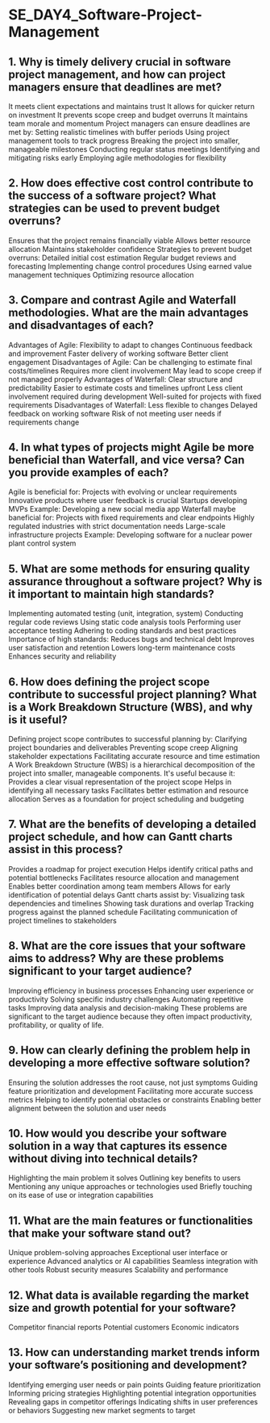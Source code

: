 # SE_DAY4_Software-Project-Management
## 1. Why is timely delivery crucial in software project management, and how can project managers ensure that deadlines are met?
It meets client expectations and maintains trust
It allows for quicker return on investment
It prevents scope creep and budget overruns
It maintains team morale and momentum
Project managers can ensure deadlines are met by:
  Setting realistic timelines with buffer periods
  Using project management tools to track progress
  Breaking the project into smaller, manageable milestones
  Conducting regular status meetings
  Identifying and mitigating risks early
  Employing agile methodologies for flexibility

## 2. How does effective cost control contribute to the success of a software project? What strategies can be used to prevent budget overruns?
Ensures that the project remains financially viable
Allows better resource allocation
Maintains stakeholder confidence
Strategies to prevent budget overruns:
  Detailed initial cost estimation
  Regular budget reviews and forecasting
  Implementing change control procedures
  Using earned value management techniques
  Optimizing resource allocation
## 3. Compare and contrast Agile and Waterfall methodologies. What are the main advantages and disadvantages of each?
Advantages of Agile:
  Flexibility to adapt to changes
  Continuous feedback and improvement
  Faster delivery of working software
  Better client engagement
Disadvantages of Agile:
  Can be challenging to estimate final costs/timelines
  Requires more client involvement
  May lead to scope creep if not managed properly
Advantages of Waterfall:
  Clear structure and predictability
  Easier to estimate costs and timelines upfront
  Less client involvement required during development
  Well-suited for projects with fixed requirements
Disadvantages of Waterfall:
  Less flexible to changes
  Delayed feedback on working software
  Risk of not meeting user needs if requirements change
## 4. In what types of projects might Agile be more beneficial than Waterfall, and vice versa? Can you provide examples of each?
Agile is beneficial for:
  Projects with evolving or unclear requirements
  Innovative products where user feedback is crucial
  Startups developing MVPs
  Example: Developing a new social media app
Waterfall maybe baneficial for:
  Projects with fixed requirements and clear endpoints
  Highly regulated industries with strict documentation needs
  Large-scale infrastructure projects
  Example: Developing software for a nuclear power plant control system
## 5. What are some methods for ensuring quality assurance throughout a software project? Why is it important to maintain high standards?
Implementing automated testing (unit, integration, system)
Conducting regular code reviews
Using static code analysis tools
Performing user acceptance testing
Adhering to coding standards and best practices
Importance of high standards:
  Reduces bugs and technical debt
  Improves user satisfaction and retention
  Lowers long-term maintenance costs
  Enhances security and reliability
## 6. How does defining the project scope contribute to successful project planning? What is a Work Breakdown Structure (WBS), and why is it useful?
Defining project scope contributes to successful planning by:
  Clarifying project boundaries and deliverables
  Preventing scope creep
  Aligning stakeholder expectations
  Facilitating accurate resource and time estimation
A Work Breakdown Structure (WBS) is a hierarchical decomposition of the project into smaller, manageable components. It's useful because it:
  Provides a clear visual representation of the project scope
  Helps in identifying all necessary tasks
  Facilitates better estimation and resource allocation
  Serves as a foundation for project scheduling and budgeting
## 7. What are the benefits of developing a detailed project schedule, and how can Gantt charts assist in this process?
Provides a roadmap for project execution
Helps identify critical paths and potential bottlenecks
Facilitates resource allocation and management
Enables better coordination among team members
Allows for early identification of potential delays
Gantt charts assist by:
  Visualizing task dependencies and timelines
  Showing task durations and overlap
  Tracking progress against the planned schedule
  Facilitating communication of project timelines to stakeholders
## 8. What are the core issues that your software aims to address? Why are these problems significant to your target audience?
Improving efficiency in business processes
Enhancing user experience or productivity
Solving specific industry challenges
Automating repetitive tasks
Improving data analysis and decision-making
These problems are significant to the target audience because they often impact productivity, profitability, or quality of life.
## 9. How can clearly defining the problem help in developing a more effective software solution?
Ensuring the solution addresses the root cause, not just symptoms
Guiding feature prioritization and development
Facilitating more accurate success metrics
Helping to identify potential obstacles or constraints
Enabling better alignment between the solution and user needs
## 10. How would you describe your software solution in a way that captures its essence without diving into technical details?
Highlighting the main problem it solves
Outlining key benefits to users
Mentioning any unique approaches or technologies used
Briefly touching on its ease of use or integration capabilities
## 11. What are the main features or functionalities that make your software stand out?
Unique problem-solving approaches
Exceptional user interface or experience
Advanced analytics or AI capabilities
Seamless integration with other tools
Robust security measures
Scalability and performance
## 12. What data is available regarding the market size and growth potential for your software?
Competitor financial reports
Potential customers
Economic indicators
## 13. How can understanding market trends inform your software’s positioning and development?
Identifying emerging user needs or pain points
Guiding feature prioritization
Informing pricing strategies
Highlighting potential integration opportunities
Revealing gaps in competitor offerings
Indicating shifts in user preferences or behaviors
Suggesting new market segments to target
